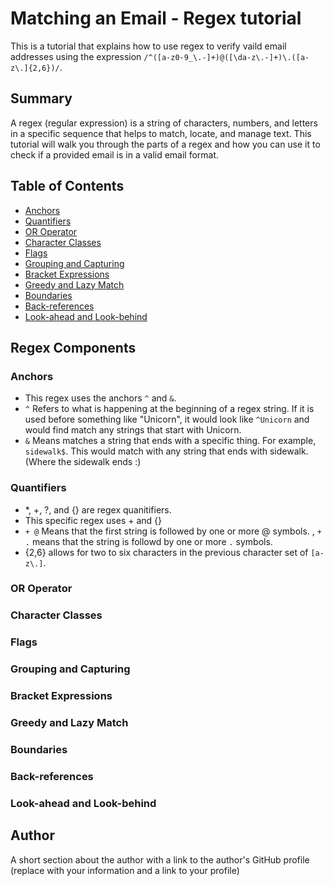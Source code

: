 # Matching an Email - Regex tutorial

This is a tutorial that explains how to use regex to verify vaild email addresses using the expression `/^([a-z0-9_\.-]+)@([\da-z\.-]+)\.([a-z\.]{2,6})/`. 

## Summary

A regex (regular expression) is a string of characters, numbers, and letters in a specific sequence that helps to match, locate, and manage text. This tutorial will walk you through the parts of a regex and how you can use it to check if a provided email is in a valid email format.


## Table of Contents

- [Anchors](#anchors)
- [Quantifiers](#quantifiers)
- [OR Operator](#or-operator)
- [Character Classes](#character-classes)
- [Flags](#flags)
- [Grouping and Capturing](#grouping-and-capturing)
- [Bracket Expressions](#bracket-expressions)
- [Greedy and Lazy Match](#greedy-and-lazy-match)
- [Boundaries](#boundaries)
- [Back-references](#back-references)
- [Look-ahead and Look-behind](#look-ahead-and-look-behind)

## Regex Components

### Anchors

- This regex uses the anchors `^` and `&`.
- `^` Refers to what is happening at the beginning of a regex string. If it is used before something like "Unicorn", it would look like `^Unicorn` and would find match any strings that start with Unicorn.
- `&` Means matches a string that ends with a specific thing. For example, `sidewalk$`. This would match with any string that ends with sidewalk. (Where the sidewalk ends :)

### Quantifiers

- *, +, ?, and {} are regex quanitifiers.
- This specific regex uses + and {}
- `+ @` Means that the first string is followed by one or more @ symbols. , `+ .` means that the string is followd by one or more `.` symbols.
- {2,6} allows for two to six characters in the previous character set of `[a-z\.]`.

### OR Operator

### Character Classes

### Flags

### Grouping and Capturing

### Bracket Expressions

### Greedy and Lazy Match

### Boundaries

### Back-references

### Look-ahead and Look-behind

## Author

A short section about the author with a link to the author's GitHub profile (replace with your information and a link to your profile)
